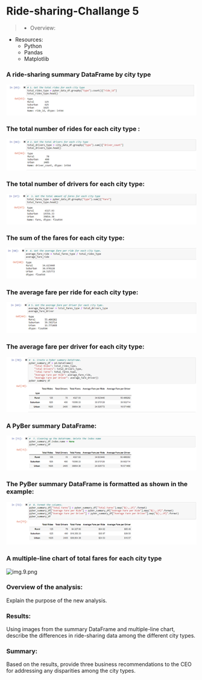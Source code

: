 # Ride-sharing-Challange 5
> * Overview:
>
>


* Resources:
  * Python
  * Pandas
  * Matplotlib

### A ride-sharing summary DataFrame by city type
![img.1.png](https://github.com/Tifarahani/PYBer_Ride-sharing-Challange-5/blob/main/Resources/img.1.png)

### The total number of rides for each city type :
![img.2.png](https://github.com/Tifarahani/PYBer_Ride-sharing-Challange-5/blob/main/Resources/img.2.png)
### The total number of drivers for each city type:
![img.3.png](https://github.com/Tifarahani/PYBer_Ride-sharing-Challange-5/blob/main/Resources/img.3.png)
### The sum of the fares for each city type:
![img.4.png](https://github.com/Tifarahani/PYBer_Ride-sharing-Challange-5/blob/main/Resources/img.4.png)
### The average fare per ride for each city type:
![img.5.png](https://github.com/Tifarahani/PYBer_Ride-sharing-Challange-5/blob/main/Resources/img.5.png)
### The average fare per driver for each city type:
![img.6.png](https://github.com/Tifarahani/PYBer_Ride-sharing-Challange-5/blob/main/Resources/img.6.png)
### A PyBer summary DataFrame:
![img.7.png](https://github.com/Tifarahani/PYBer_Ride-sharing-Challange-5/blob/main/Resources/img.7.png)
### The PyBer summary DataFrame is formatted as shown in the example:
![img.8.png](https://github.com/Tifarahani/PYBer_Ride-sharing-Challange-5/blob/main/Resources/img.8.png)
###  A multiple-line chart of total fares for each city type
![img.9.png](https://github.com/Tifarahani/PYBer_Ride-sharing-Challange-5/blob/main/Resources/img.9.png)

### Overview of the analysis:
Explain the purpose of the new analysis.
### Results: 
Using images from the summary DataFrame and multiple-line chart, describe the differences in ride-sharing data among the different city types.
### Summary:
Based on the results, provide three business recommendations to the CEO for addressing any disparities among the city types.
